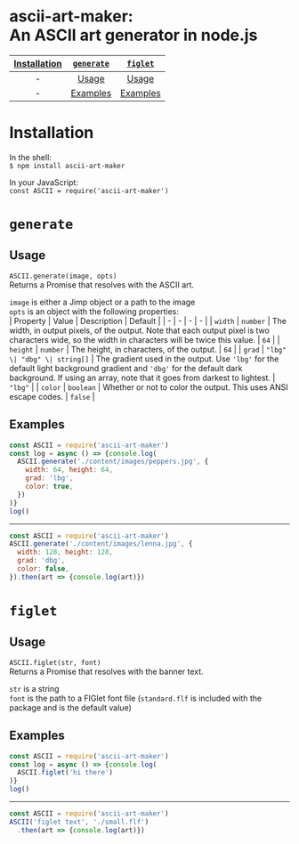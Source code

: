 # ascii-art-maker:<br>An ASCII art generator in node.js
| [Installation](#installation) | [`generate`](#generate) | [`figlet`](#figlet) |
| :-: | :-: | :-: |
| - | [Usage](#usage) | [Usage](#usage-1) |
| - | [Examples](#examples) | [Examples](#examples-1) |

# Installation
In the shell:<br>`$ npm install ascii-art-maker`

In your JavaScript:<br>`const ASCII = require('ascii-art-maker')`

# `generate`
## Usage
`ASCII.generate(image, opts)`<br>
Returns a Promise that resolves with the ASCII art.

`image` is either a Jimp object or a path to the image<br>
`opts` is an object with the following properties:<br>
| Property | Value | Description | Default |
| - | - | - | - |
| `width` | `number` | The width, in output pixels, of the output. Note that each output pixel is two characters wide, so the width in characters will be twice this value. | `64` |
| `height` | `number` | The height, in characters, of the output. | `64` |
| `grad` | `"lbg" \| "dbg" \| string[]` | The gradient used in the output. Use `'lbg'` for the default light background gradient and `'dbg'` for the default dark background. If using an array, note that it goes from darkest to lightest. | `"lbg"` |
| `color` | `boolean` | Whether or not to color the output. This uses ANSI escape codes. | `false` |

## Examples
```js
const ASCII = require('ascii-art-maker')
const log = async () => {console.log(
  ASCII.generate('./content/images/peppers.jpg', {
    width: 64, height: 64,
    grad: 'lbg',
    color: true,
  })
)}
log()
```
---
```js
const ASCII = require('ascii-art-maker')
ASCII.generate('./content/images/lenna.jpg', {
  width: 128, height: 128,
  grad: 'dbg',
  color: false,
}).then(art => {console.log(art)})
```

# `figlet`
## Usage
`ASCII.figlet(str, font)`<br>
Returns a Promise that resolves with the banner text.

`str` is a string<br>
`font` is the path to a FIGlet font file
(`standard.flf` is included with the package and is the default value)

## Examples
```js
const ASCII = require('ascii-art-maker')
const log = async () => {console.log(
  ASCII.figlet('hi there')
)}
log()
```
---
```js
const ASCII = require('ascii-art-maker')
ASCII('figlet text', './small.flf')
  .then(art => {console.log(art)})
```
